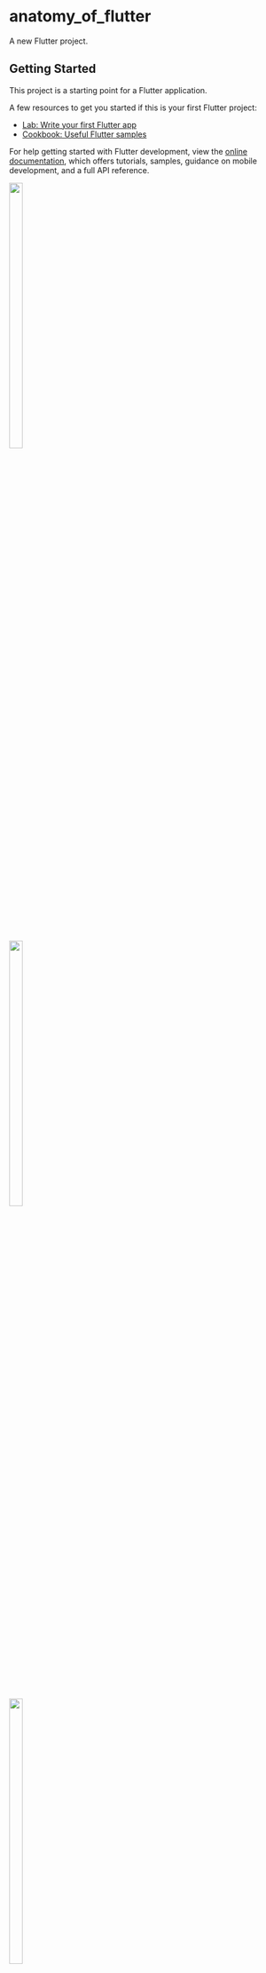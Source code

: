 # anatomy_of_flutter

A new Flutter project.

## Getting Started

This project is a starting point for a Flutter application.

A few resources to get you started if this is your first Flutter project:

- [Lab: Write your first Flutter app](https://docs.flutter.dev/get-started/codelab)
- [Cookbook: Useful Flutter samples](https://docs.flutter.dev/cookbook)

For help getting started with Flutter development, view the
[online documentation](https://docs.flutter.dev/), which offers tutorials,
samples, guidance on mobile development, and a full API reference.


  <img src = "https://github.com/Vishalk0810/anatomy_of_flutter/assets/149374506/f6572175-7de9-45e8-9ade-ae97641e66ba" width = 22%  height = 35%>
  
<br>

  <img src = "https://github.com/Vishalk0810/anatomy_of_flutter/assets/149374506/ca471e41-7b72-4d12-8277-ef2ffc2814dd" width = 22%  height = 35%>
  
<br>

  <img src = "https://github.com/Vishalk0810/anatomy_of_flutter/assets/149374506/a8047e8a-75e9-4034-85cf-663ef5897a17" width = 22%  height = 35%>

  <br>

  <img src = "https://github.com/Vishalk0810/anatomy_of_flutter/assets/149374506/a0051cf0-5a16-4abe-9f86-4e86eb61575d" width = 22%  height = 35%>

  <br>

   <img src = "https://github.com/Vishalk0810/anatomy_of_flutter/assets/149374506/11826a51-f830-453d-beba-f20890de95ef" width = 22%  height = 35%>

   <br>

  <img src = "https://github.com/Vishalk0810/anatomy_of_flutter/assets/149374506/2e2d4314-f5cc-4ff9-bc67-5d7b197af6f6" width = 22%  height = 35%>

   <br>

  <img src = "https://github.com/Vishalk0810/anatomy_of_flutter/assets/149374506/26885ead-95a7-42f7-8d0d-754c4e4d319f" width = 22%  height = 35%>

   <br>

   <img src = "https://github.com/Vishalk0810/anatomy_of_flutter/assets/149374506/f1738717-485e-4400-9799-95bafd048c8b" width = 22%  height = 35%>

   <br>








